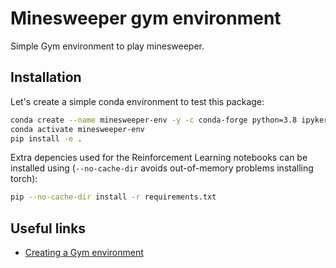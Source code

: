 
# Minesweeper gym environment

Simple Gym environment to play minesweeper.

## Installation

Let's create a simple conda environment to test this package:

```bash
conda create --name minesweeper-env -y -c conda-forge python=3.8 ipykernel
conda activate minesweeper-env
pip install -e .
```

Extra depencies used for the Reinforcement Learning notebooks can be installed
using (`--no-cache-dir` avoids out-of-memory problems installing torch):

```bash
pip --no-cache-dir install -r requirements.txt
```

## Useful links

* [Creating a Gym environment](https://github.com/openai/gym/blob/master/docs/creating-environments.md)
